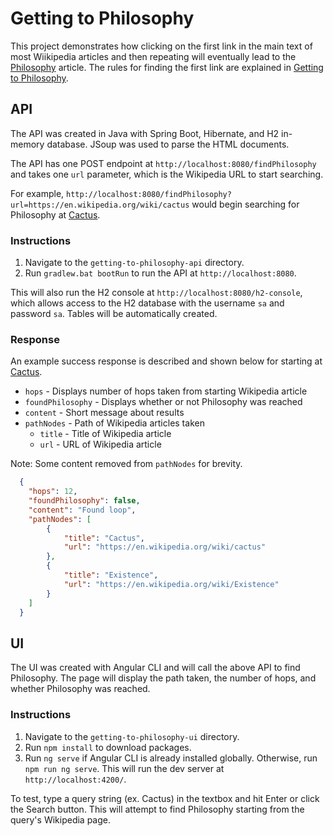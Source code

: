 # Getting to Philosophy

This project demonstrates how clicking on the first link in the main text of most Wiikipedia articles and then repeating will eventually lead to the [Philosophy](https://en.wikipedia.org/wiki/Philosophy) article. The rules for finding the first link are explained in [Getting to Philosophy](https://en.wikipedia.org/wiki/Wikipedia:Getting_to_Philosophy).

## API

The API was created in Java with Spring Boot, Hibernate, and H2 in-memory database. JSoup was used to parse the HTML documents.

The API has one POST endpoint at `http://localhost:8080/findPhilosophy` and takes one `url` parameter, which is the Wikipedia URL to start searching.

For example, `http://localhost:8080/findPhilosophy?url=https://en.wikipedia.org/wiki/cactus` would begin searching for Philosophy at [Cactus](https://en.wikipedia.org/wiki/cactus).

### Instructions

1. Navigate to the `getting-to-philosophy-api` directory.
2. Run `gradlew.bat bootRun` to run the API at `http://localhost:8080`.

This will also run the H2 console at `http://localhost:8080/h2-console`, which allows access to the H2 database with the username `sa` and password `sa`. Tables will be automatically created.

### Response

An example success response is described and shown below for starting at [Cactus](https://en.wikipedia.org/wiki/cactus). 

* `hops` - Displays number of hops taken from starting Wikipedia article
* `foundPhilosophy` - Displays whether or not Philosophy was reached
* `content` - Short message about results
* `pathNodes` - Path of Wikipedia articles taken
    * `title` - Title of Wikipedia article
    * `url` - URL of Wikipedia article

Note: Some content removed from `pathNodes` for brevity.

```json
  {
    "hops": 12,
    "foundPhilosophy": false,
    "content": "Found loop",
    "pathNodes": [
        {
            "title": "Cactus",
            "url": "https://en.wikipedia.org/wiki/cactus"
        },
        {
            "title": "Existence",
            "url": "https://en.wikipedia.org/wiki/Existence"
        }
    ]
  }
```

## UI

The UI was created with Angular CLI and will call the above API to find Philosophy. The page will display the path taken, the number of hops, and whether Philosophy was reached.

### Instructions

1. Navigate to the `getting-to-philosophy-ui` directory.
2. Run `npm install` to download packages.
3. Run `ng serve` if Angular CLI is already installed globally. Otherwise, run `npm run ng serve`. This will run the dev server at `http://localhost:4200/`.

To test, type a query string (ex. Cactus) in the textbox and hit Enter or click the Search button. This will attempt to find Philosophy starting from the query's Wikipedia page.

